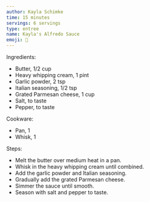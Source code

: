 ```yaml
---
author: Kayla Schimke
time: 15 minutes
servings: 6 servings
type: entree
name: Kayla's Alfredo Sauce
emoji: 🍝
---
```


Ingredients:

- Butter, 1/2 cup
- Heavy whipping cream, 1 pint
- Garlic powder, 2 tsp
- Italian seasoning, 1/2 tsp
- Grated Parmesan cheese, 1 cup
- Salt, to taste
- Pepper, to taste

Cookware:

- Pan, 1
- Whisk, 1

Steps:

- Melt the butter over medium heat in a pan.
- Whisk in the heavy whipping cream until combined.
- Add the garlic powder and Italian seasoning.
- Gradually add the grated Parmesan cheese.
- Simmer the sauce until smooth.
- Season with salt and pepper to taste.
